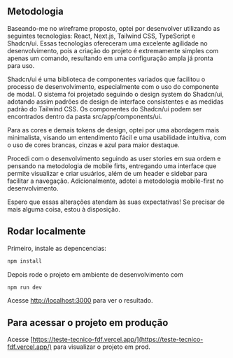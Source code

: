 ## Metodologia

Baseando-me no wireframe proposto, optei por desenvolver utilizando as seguintes tecnologias: React, Next.js, Tailwind CSS, TypeScript e Shadcn/ui. Essas tecnologias ofereceram uma excelente agilidade no desenvolvimento, pois a criação do projeto é extremamente simples com apenas um comando, resultando em uma configuração ampla já pronta para uso.

Shadcn/ui é uma biblioteca de componentes variados que facilitou o processo de desenvolvimento, especialmente com o uso do componente de modal. O sistema foi projetado seguindo o design system do Shadcn/ui, adotando assim padrões de design de interface consistentes e as medidas padrão do Tailwind CSS. Os componentes do Shadcn/ui podem ser encontrados dentro da pasta src/app/components/ui.

Para as cores e demais tokens de design, optei por uma abordagem mais minimalista, visando um entendimento fácil e uma usabilidade intuitiva, com o uso de cores brancas, cinzas e azul para maior destaque.

Procedi com o desenvolvimento seguindo as user stories em sua ordem e pensando na metodologia de mobile firts,  entregando uma interface que permite visualizar e criar usuários, além de um header e sidebar para facilitar a navegação. Adicionalmente, adotei a metodologia mobile-first no desenvolvimento.

Espero que essas alterações atendam às suas expectativas! Se precisar de mais alguma coisa, estou à disposição.
## Rodar localmente

Primeiro, instale as depencencias:
```bash
npm install
```
Depois rode o projeto em ambiente de desenvolvimento com
```bash
npm run dev
```
Acesse [http://localhost:3000](http://localhost:3000) para ver o resultado.

## Para acessar o projeto em produção

Acesse [https://teste-tecnico-fdf.vercel.app/](https://teste-tecnico-fdf.vercel.app/) para visualizar o projeto em prod.
